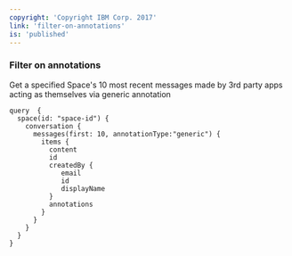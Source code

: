 ```yaml
---
copyright: 'Copyright IBM Corp. 2017'
link: 'filter-on-annotations'
is: 'published'
---
```

### Filter on annotations

Get a specified Space's 10 most recent messages made by 3rd party apps acting as themselves via generic annotation


```
query  {
  space(id: "space-id") {
    conversation {
      messages(first: 10, annotationType:"generic") {
        items {
          content
          id
          createdBy {
             email
             id
             displayName
          }
          annotations
        }
      }
    }
  }
}
```
